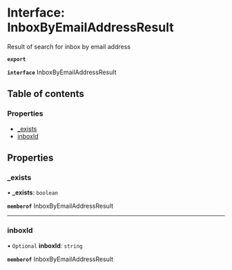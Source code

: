 # Interface: InboxByEmailAddressResult

Result of search for inbox by email address

**`export`**

**`interface`** InboxByEmailAddressResult

## Table of contents

### Properties

- [\_exists](InboxByEmailAddressResult.md#_exists)
- [inboxId](InboxByEmailAddressResult.md#inboxid)

## Properties

### <a id="_exists" name="_exists"></a> \_exists

• **\_exists**: `boolean`

**`memberof`** InboxByEmailAddressResult

___

### <a id="inboxid" name="inboxid"></a> inboxId

• `Optional` **inboxId**: `string`

**`memberof`** InboxByEmailAddressResult
